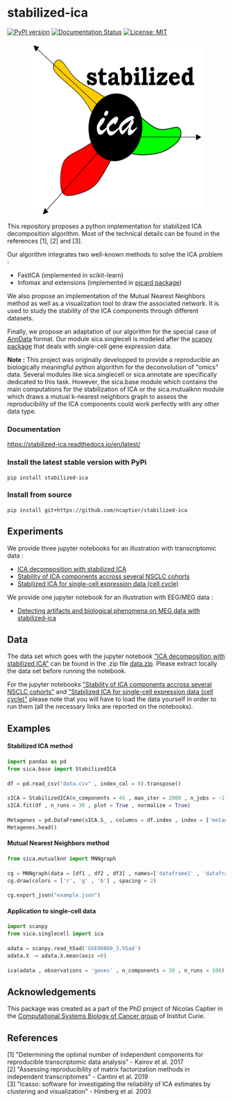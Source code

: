 # stabilized-ica
[![PyPI version](https://badge.fury.io/py/stabilized-ica.svg)](https://badge.fury.io/py/stabilized-ica)
[![Documentation Status](https://readthedocs.org/projects/stabilized-ica/badge/?version=latest)](https://stabilized-ica.readthedocs.io/en/latest/?badge=latest)
[![License: MIT](https://img.shields.io/badge/License-MIT-yellow.svg)](https://opensource.org/licenses/MIT)

<p align="center">
    <img src="docs/source/images/full_logo.png" width="400" height="400" />
</p>

This repository proposes a python implementation for stabilized ICA decomposition algorithm. Most of the technical details can be found in the references [1], [2] and [3].    

Our algorithm integrates two well-known methods to solve the ICA problem :
* FastICA (implemented in scikit-learn)
* Infomax and extensions (implemented in [picard package](https://pierreablin.github.io/picard/))     
   
We also propose an implementation of the Mutual Nearest Neighbors method as well as a visualization tool to draw the associated network. It is used to study the stability of the ICA components through different datasets.   

Finally, we propose an adaptation of our algorithm for the special case of [AnnData](https://anndata.readthedocs.io/en/latest/anndata.AnnData.html) format. Our module sica.singlecell is modeled after the [scanpy package](https://scanpy.readthedocs.io/en/stable/) that deals with single-cell gene expression data.

**Note :** This project was originally developped to provide a reproducible an biologically meaningful python algorithm for the deconvolution of "omics" data. Several modules like sica.singlecell or sica.annotate are specifically dedicated to this task. However, the sica.base module which contains the main computations for the stabilization of ICA or the sica.mutualknn module which draws a mutual k-nearest neighbors graph to assess the reproducibility of the ICA components could work perfectly with any other data type.   

### Documentation

<https://stabilized-ica.readthedocs.io/en/latest/>

### Install the latest stable version with PyPi
```
pip install stabilized-ica
```

### Install from source
```
pip install git+https://github.com/ncaptier/stabilized-ica
```

## Experiments

We provide three jupyter notebooks for an illustration with transcriptomic data :
* [ICA decomposition with stabilized ICA](https://github.com/ncaptier/stabilized-ica/blob/master/examples/transcriptomic_ICA.ipynb)
* [Stability of ICA components accross several NSCLC cohorts](https://github.com/ncaptier/stabilized-ica/blob/master/examples/stability_study.ipynb)
* [Stabilized ICA for single-cell expression data (cell cycle)](https://github.com/ncaptier/stabilized-ica/blob/master/examples/cell_cycle_ICA.ipynb)   

We provide one jupyter notebook for an illustration with EEG/MEG data :
* [Detecting artifacts and biological phenomena on MEG data with stabilized-ica](https://github.com/ncaptier/stabilized-ica/blob/master/examples/sica_MEG.ipynb)

## Data

The data set which goes with the jupyter notebook ["ICA decomposition with stabilized ICA"](https://github.com/ncaptier/stabilized-ica/blob/master/examples/transcriptomic_ICA.ipynb) can be found in the .zip file [data.zip](https://github.com/ncaptier/stabilized-ica/blob/master/examples/data.zip). Please extract locally the data set before running the notebook.   

For the jupyter notebooks ["Stability of ICA components accross several NSCLC cohorts"](https://github.com/ncaptier/stabilized-ica/blob/master/examples/stability_study.ipynb) and ["Stabilized ICA for single-cell expression data (cell cycle)"](https://github.com/ncaptier/stabilized-ica/blob/master/examples/cell_cycle_ICA.ipynb) please note that you will have to load the data yourself in order to run them (all the necessary links are reported on the notebooks).   

## Examples 

#### Stabilized ICA method

```python
import pandas as pd
from sica.base import StabilizedICA

df = pd.read_csv("data.csv" , index_col = 0).transpose()

sICA = StabilizedICA(n_components = 45 , max_iter = 2000 , n_jobs = -1)
sICA.fit(df , n_runs = 30 , plot = True , normalize = True)

Metagenes = pd.DataFrame(sICA.S_ , columns = df.index , index = ['metagene ' + str(i) for i in range(sICA.S_.shape[0])])
Metagenes.head()
```

#### Mutual Nearest Neighbors method

```python
from sica.mutualknn import MNNgraph

cg = MNNgraph(data = [df1 , df2 , df3] , names=['dataframe1' , 'dataframe2' , 'dataframe3'] , k=1)
cg.draw(colors = ['r', 'g' , 'b'] , spacing = 2)

cg.export_json("example.json")
```

#### Application to single-cell data

```python
import scanpy
from sica.singlecell import ica

adata = scanpy.read_h5ad('GSE90860_3.h5ad')
adata.X -= adata.X.mean(axis =0)

ica(adata , observations = 'genes' , n_components = 30 , n_runs = 100)
```

## Acknowledgements

This package was created as a part of the PhD project of Nicolas Captier in the [Computational Systems Biology of Cancer group](http://sysbio.curie.fr) of Institut Curie.

## References

[1] "Determining the optimal number of independent components for reproducible transcriptomic data analysis" - Kairov et al. 2017   
[2] "Assessing reproducibility of matrix factorization methods in independent transcriptomes" - Cantini et al. 2019    
[3] "Icasso: software for investigating the reliability of ICA estimates by clustering and visualization" - Himberg et al. 2003
